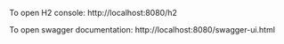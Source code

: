 To open H2 console:
http://localhost:8080/h2

To open swagger documentation:
http://localhost:8080/swagger-ui.html
